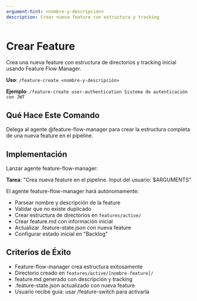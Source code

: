 ```yaml
---
argument-hint: <nombre-y-descripción>
description: Crear nueva feature con estructura y tracking
---
```


# Crear Feature

Crea una nueva feature con estructura de directorios y tracking inicial usando Feature Flow Manager.

**Uso**: `/feature-create <nombre-y-descripción>`

**Ejemplo**: `/feature-create user-authentication Sistema de autenticación con JWT`

## Qué Hace Este Comando

Delega al agente @feature-flow-manager para crear la estructura completa de una nueva feature en el pipeline.

## Implementación

Lanzar agente feature-flow-manager:

**Tarea**: "Crea nueva feature en el pipeline. Input del usuario: $ARGUMENTS"

El agente feature-flow-manager hará autónomamente:
- Parsear nombre y descripción de la feature
- Validar que no existe duplicado
- Crear estructura de directorios en `features/active/`
- Crear feature.md con información inicial
- Actualizar .feature-state.json con nueva feature
- Configurar estado inicial en "Backlog"

## Criterios de Éxito

- Feature-flow-manager crea estructura exitosamente
- Directorio creado en `features/active/[nombre-feature]/`
- feature.md generado con descripción y tracking
- .feature-state.json actualizado con nueva feature
- Usuario recibe guía: usar /feature-switch para activarla
